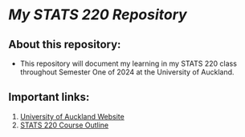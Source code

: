 # *My STATS 220 Repository*

## **About this repository:**

* This repository will document my learning in my STATS 220 class throughout Semester One of 2024 at the University of Auckland.

## **Important links:**

1. [University of Auckland Website](https://www.auckland.ac.nz/en.html)
2. [STATS 220 Course Outline](https://courseoutline.auckland.ac.nz/dco/course/advanceSearch?advanceSearchText=STATS+220&termCodeYear=124&termCodeTerm=&facultyId=&organisationCode=&stage=)
